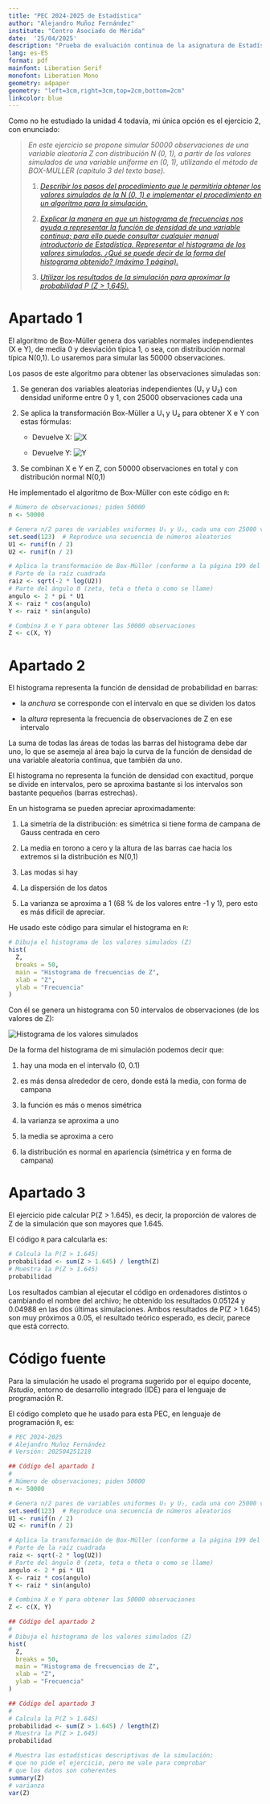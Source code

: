 ```yaml
---
title: "PEC 2024-2025 de Estadística"
author: "Alejandro Muñoz Fernández"
institute: "Centro Asociado de Mérida"
date:  '25/04/2025'
description: "Prueba de evaluación continua de la asignatura de Estadística del curso 2024/2025 en la UNED"
lang: es-ES
format: pdf
mainfont: Liberation Serif
monofont: Liberation Mono
geometry: a4paper
geometry: "left=3cm,right=3cm,top=2cm,bottom=2cm"
linkcolor: blue
---
```



Como no he estudiado la unidad 4 todavía, mi única opción es el ejercicio 2, con enunciado:

> *En este ejercicio se propone simular 50000 observaciones de una variable aleatoria Z con distribución N (0, 1), a partir de los valores simulados de una variable uniforme en (0, 1), utilizando el método de BOX-MULLER (capı́tulo 3 del texto base).*
>
> 1. *[Describir los pasos del procedimiento que le permitirı́a obtener los valores simulados de la N (0, 1) e implementar el procedimiento en un algoritmo para la simulación.](#apartado-1)*
>
> 1. *[Explicar la manera en que un histograma de frecuencias nos ayuda a representar la función de densidad de una variable continua; para ello puede consultar cualquier manual introductorio de Estadı́stica. Representar el histograma de los valores simulados. ¿Qué se puede decir de la forma del histograma obtenido? (máximo 1 página).](#apartado-2)*
>
> 1. *[Utilizar los resultados de la simulación para aproximar la probabilidad P (Z > 1,645).](#apartado-3)*

# Apartado 1

El algoritmo de Box-Müller genera dos variables normales independientes (X e Y), de media 0 y desviación típica 1, o sea, con distribución normal típica N(0,1). Lo usaremos para simular las 50000 observaciones.

Los pasos de este algoritmo para obtener las observaciones simuladas son:

1. Se generan dos variables aleatorias independientes (U₁ y U₂) con densidad uniforme entre 0 y 1, con 25000 observaciones cada una

1. Se aplica la transformación Box-Müller a U₁ y U₂ para obtener X e Y con estas fórmulas:

    * Devuelve X: ![X](X.svg)

    * Devuelve Y: ![Y](Y.svg)

1. Se combinan X e Y en Z, con 50000 observaciones en total y con distribución normal N(0,1)

He implementado el algoritmo de Box-Müller con este código en `R`:

```R
# Número de observaciones; piden 50000
n <- 50000

# Genera n/2 pares de variables uniformes U₁ y U₂, cada una con 25000 variables
set.seed(123)  # Reproduce una secuencia de números aleatorios
U1 <- runif(n / 2)
U2 <- runif(n / 2)

# Aplica la transformación de Box-Müller (conforme a la página 199 del libro)
# Parte de la raíz cuadrada
raiz <- sqrt(-2 * log(U2))
# Parte del ángulo Θ (zeta, teta o theta o como se llame)
angulo <- 2 * pi * U1
X <- raiz * cos(angulo)
Y <- raiz * sin(angulo)

# Combina X e Y para obtener las 50000 observaciones
Z <- c(X, Y)
```


# Apartado 2

El histograma representa la función de densidad de probabilidad en barras:

* la *anchura* se corresponde con el intervalo en que se dividen los datos

* la *altura* representa la frecuencia de observaciones de Z en ese intervalo

La suma de todas las áreas de todas las barras del histograma debe dar uno, lo que se asemeja al área bajo la curva de la función de densidad de una variable aleatoria continua, que también da uno.

El histograma no representa la función de densidad con exactitud, porque se divide en intervalos, pero se aproxima bastante si los intervalos son bastante pequeños (barras estrechas).

En un histograma se pueden apreciar aproximadamente:

1. La simetría de la distribución: es simétrica si tiene forma de campana de Gauss centrada en cero

1. La media en torono a cero y la altura de las barras cae hacia los extremos si la distribución es N(0,1)

1. Las modas si hay

1. La dispersión de los datos

1. La varianza se aproxima a 1 (68 % de los valores entre -1 y 1), pero esto es más difícil de apreciar.

He usado este código para simular el histograma en `R`:

```R
# Dibuja el histograma de los valores simulados (Z)
hist(
  Z,
  breaks = 50,
  main = "Histograma de frecuencias de Z",
  xlab = "Z",
  ylab = "Frecuencia"
)
```

Con él se genera un histograma con 50 intervalos de observaciones (de los valores de Z):

![Histograma de los valores simulados](Histograma.svg)

De la forma del histograma de mi simulación podemos decir que:

1. hay una moda en el intervalo (0, 0.1)

1. es más densa alrededor de cero, donde está la media, con forma de campana

1. la función es más o menos simétrica

1. la varianza se aproxima a uno

1. la media se aproxima a cero

1. la distribución es normal en apariencia (simétrica y en forma de campana)


# Apartado 3

El ejercicio pide calcular P(Z > 1.645), es decir, la proporción de valores de Z de la simulación que son mayores que 1.645.

El código `R` para calcularla es:

```R
# Calcula la P(Z > 1.645)
probabilidad <- sum(Z > 1.645) / length(Z)
# Muestra la P(Z > 1.645)
probabilidad
```

Los resultados cambian al ejecutar el código en ordenadores distintos o cambiando el nombre del archivo; he obtenido los resultados 0.05124 y 0.04988 en las dos últimas simulaciones. Ambos resultados de P(Z > 1.645) son muy próximos a 0.05, el resultado teórico esperado, es decir, parece que está correcto.

# Código fuente

Para la simulación he usado el programa sugerido por el equipo docente, *Rstudio*, entorno de desarrollo integrado (IDE) para el lenguaje de programación R.

El código completo que he usado para esta PEC, en lenguaje de programación `R`, es:

```R
# PEC 2024-2025
# Alejandro Muñoz Fernández
# Versión: 202504251218

## Código del apartado 1
#
# Número de observaciones; piden 50000
n <- 50000

# Genera n/2 pares de variables uniformes U₁ y U₂, cada una con 25000 variables
set.seed(123)  # Reproduce una secuencia de números aleatorios
U1 <- runif(n / 2)
U2 <- runif(n / 2)

# Aplica la transformación de Box-Müller (conforme a la página 199 del libro)
# Parte de la raíz cuadrada
raiz <- sqrt(-2 * log(U2))
# Parte del ángulo Θ (zeta, teta o theta o como se llame)
angulo <- 2 * pi * U1
X <- raiz * cos(angulo)
Y <- raiz * sin(angulo)

# Combina X e Y para obtener las 50000 observaciones
Z <- c(X, Y)

## Código del apartado 2
#
# Dibuja el histograma de los valores simulados (Z)
hist(
  Z,
  breaks = 50,
  main = "Histograma de frecuencias de Z",
  xlab = "Z",
  ylab = "Frecuencia"
)

## Código del apartado 3
#
# Calcula la P(Z > 1.645)
probabilidad <- sum(Z > 1.645) / length(Z)
# Muestra la P(Z > 1.645)
probabilidad

# Muestra las estadísticas descriptivas de la simulación;
# que no pide el ejercicio, pero me vale para comprobar
# que los datos son coherentes
summary(Z)
# varianza
var(Z)
```
